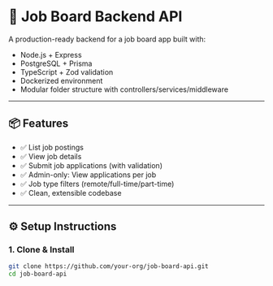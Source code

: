 # 🚀 Job Board Backend API

A production-ready backend for a job board app built with:

- Node.js + Express
- PostgreSQL + Prisma
- TypeScript + Zod validation
- Dockerized environment
- Modular folder structure with controllers/services/middleware

---

## 📦 Features

- ✅ List job postings
- ✅ View job details
- ✅ Submit job applications (with validation)
- ✅ Admin-only: View applications per job
- ✅ Job type filters (remote/full-time/part-time)
- ✅ Clean, extensible codebase

---

## ⚙️ Setup Instructions

### 1. Clone & Install

```bash
git clone https://github.com/your-org/job-board-api.git
cd job-board-api
